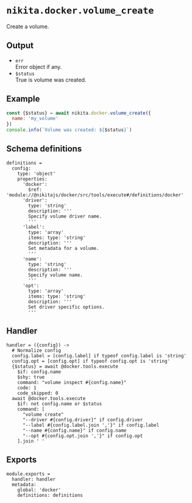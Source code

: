 
# `nikita.docker.volume_create`

Create a volume.

## Output

* `err`   
  Error object if any.   
* `$status`   
  True is volume was created.

## Example

```js
const {$status} = await nikita.docker.volume_create({
  name: 'my_volume'
})
console.info(`Volume was created: ${$status}`)
```

## Schema definitions

    definitions =
      config:
        type: 'object'
        properties:
          'docker':
            $ref: 'module://@nikitajs/docker/src/tools/execute#/definitions/docker'
          'driver':
            type: 'string'
            description: '''
            Specify volume driver name.
            '''
          'label':
            type: 'array'
            items: type: 'string'
            description: '''
            Set metadata for a volume.
            '''
          'name':
            type: 'string'
            description: '''
            Specify volume name.
            '''
          'opt':
            type: 'array'
            items: type: 'string'
            description: '''
            Set driver specific options.
            '''

## Handler

    handler = ({config}) ->
      # Normalize config
      config.label = [config.label] if typeof config.label is 'string'
      config.opt = [config.opt] if typeof config.opt is 'string'
      {$status} = await @docker.tools.execute
        $if: config.name
        $shy: true
        command: "volume inspect #{config.name}"
        code: 1
        code_skipped: 0
      await @docker.tools.execute
        $if: not config.name or $status
        command: [
          "volume create"
          "--driver #{config.driver}" if config.driver
          "--label #{config.label.join ','}" if config.label
          "--name #{config.name}" if config.name
          "--opt #{config.opt.join ','}" if config.opt
        ].join ' '

## Exports

    module.exports =
      handler: handler
      metadata:
        global: 'docker'
        definitions: definitions
